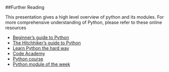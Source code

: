 ##Further Reading

This presentation gives a high level overview of python and its modules. For more comprehensive understanding of Python, please refer to these online resources

* [Beginner’s guide to Python](http://wiki.python.org/moin/BeginnersGuide)
* [The Hitchhiker’s guide to Python](http://docs.python-guide.org/en/latest/)
* [Learn Python the hard way](http://learnpythonthehardway.org/book/)
* [Code Academy](https://www.codecademy.com/tracks/python)
* [Python course](http://www.python-course.eu/course.php)
* [Python module of the week](https://pymotw.com/2/contents.html)
